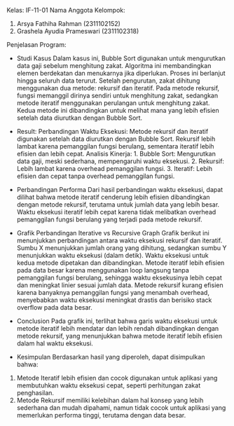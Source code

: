 Kelas: IF-11-01
Nama Anggota Kelompok:

1. Arsya Fathiha Rahman (2311102152)
2. Grashela Ayudia Prameswari (2311102318)

 Penjelasan Program:

- Studi Kasus
Dalam kasus ini, Bubble Sort digunakan untuk mengurutkan data gaji sebelum menghitung zakat. Algoritma ini membandingkan elemen berdekatan dan menukarnya jika diperlukan. Proses ini berlanjut hingga seluruh data terurut. Setelah pengurutan, zakat dihitung menggunakan dua metode: rekursif dan iteratif. Pada metode rekursif, fungsi memanggil dirinya sendiri untuk menghitung zakat, sedangkan metode iteratif menggunakan perulangan untuk menghitung zakat. Kedua metode ini dibandingkan untuk melihat mana yang lebih efisien setelah data diurutkan dengan Bubble Sort.

- Result:
Perbandingan Waktu Eksekusi:
Metode rekursif dan iteratif digunakan setelah data diurutkan dengan Bubble Sort. Rekursif lebih lambat karena pemanggilan fungsi berulang, sementara iteratif lebih efisien dan lebih cepat.
Analisis Kinerja:
        1. Bubble Sort: Mengurutkan data gaji, meski sederhana, mempengaruhi waktu eksekusi.
        2. Rekursif: Lebih lambat karena overhead pemanggilan fungsi.
        3. Iteratif: Lebih efisien dan cepat tanpa overhead pemanggilan fungsi.


- Perbandingan Performa
Dari hasil perbandingan waktu eksekusi, dapat dilihat bahwa metode iteratif cenderung lebih efisien dibandingkan dengan metode rekursif, terutama untuk jumlah data yang lebih besar. Waktu eksekusi iteratif lebih cepat karena tidak melibatkan overhead pemanggilan fungsi berulang yang terjadi pada metode rekursif.

- Grafik Perbandingan
Iterative vs Recursive Graph
Grafik berikut ini menunjukkan perbandingan antara waktu eksekusi rekursif dan iteratif. Sumbu X menunjukkan jumlah orang yang dihitung, sedangkan sumbu Y menunjukkan waktu eksekusi (dalam detik). Waktu eksekusi untuk kedua metode dipetakan dan dibandingkan.
Metode iteratif lebih efisien pada data besar karena menggunakan loop langsung tanpa pemanggilan fungsi berulang, sehingga waktu eksekusinya lebih cepat dan meningkat linier sesuai jumlah data. 
Metode rekursif kurang efisien karena banyaknya pemanggilan fungsi yang menambah overhead, menyebabkan waktu eksekusi meningkat drastis dan berisiko stack overflow pada data besar.

- Conclusion
Pada grafik ini, terlihat bahwa garis waktu eksekusi untuk metode iteratif lebih mendatar dan lebih rendah dibandingkan dengan metode rekursif, yang menunjukkan bahwa metode iteratif lebih efisien dalam hal waktu eksekusi.

- Kesimpulan
Berdasarkan hasil yang diperoleh, dapat disimpulkan bahwa:
1. Metode Iteratif lebih efisien dan cocok digunakan untuk aplikasi yang membutuhkan waktu eksekusi cepat, seperti perhitungan zakat penghasilan.
2. Metode Rekursif memiliki kelebihan dalam hal konsep yang lebih sederhana dan mudah dipahami, namun tidak cocok untuk aplikasi yang memerlukan performa tinggi, terutama dengan data besar.

